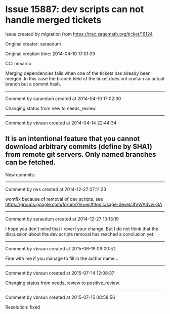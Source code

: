 # Issue 15887: dev scripts can not handle merged tickets

Issue created by migration from https://trac.sagemath.org/ticket/16124

Original creator: saraedum

Original creation time: 2014-04-10 17:01:09

CC:  mmarco

Merging dependencies fails when one of the tickets has already been merged. In
this case the branch field of the ticket does not contain an actual branch but
a commit hash.


---

Comment by saraedum created at 2014-04-10 17:02:30

Changing status from new to needs_review.


---

Comment by vbraun created at 2014-04-14 22:44:34

It is an intentional feature that you cannot download arbitrary commits (define by SHA1) from remote git servers. Only named branches can be fetched.
----
New commits:


---

Comment by rws created at 2014-12-27 07:11:23

wontfix because of removal of dev scripts, see https://groups.google.com/forum/?hl=en#!topic/sage-devel/JtVWAdvw-3A


---

Comment by saraedum created at 2014-12-27 13:13:19

I hope you don't mind that I revert your change. But I do not think that the discussion about the dev scripts removal has reached a conclusion yet.


---

Comment by vbraun created at 2015-06-19 09:00:52

Fine with me if you manage to fill in the author name...


---

Comment by vbraun created at 2015-07-14 12:08:37

Changing status from needs_review to positive_review.


---

Comment by vbraun created at 2015-07-15 08:58:56

Resolution: fixed
